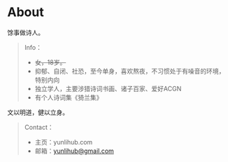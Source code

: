 # About

馀事做诗人。

> Info：  
> - ~~女，18岁。~~
> - 抑郁、自闭、社恐，至今单身，喜欢熬夜，不习惯处于有噪音的环境，特别内向
> - 独立学人，主要涉猎诗词书画、诸子百家、爱好ACGN
> - 有个人诗词集《猗兰集》

文以明道，健以立身。  

> Contact：  
> - 主页：yunlihub.com
> - 邮箱：yunlihub@gmail.com